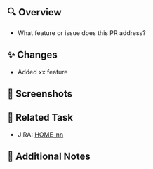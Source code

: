 ## 🔍 Overview
<!-- Explain the purpose of this PR in a way that even developers from different domains can understand. -->

- What feature or issue does this PR address?

## ✨ Changes
<!-- List the main changes made in this PR -->

- Added xx feature

## 📸 Screenshots
<!-- If this PR affects the UI, attach screenshots or screen recordings -->


## 🔗 Related Task
<!-- Link to relevant Jira ticket(s) -->

- JIRA: [HOME-nn](Jira-url)

## 💬 Additional Notes
<!-- Anything the reviewer should know: edge cases, assumptions, or potential follow-ups -->
